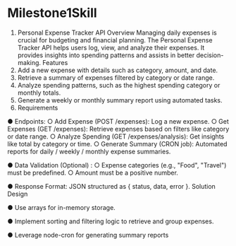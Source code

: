 # Milestone1Skill
1. Personal Expense Tracker API
Overview
Managing daily expenses is crucial for budgeting and financial planning. The Personal Expense
Tracker API helps users log, view, and analyze their expenses. It provides insights into spending
patterns and assists in better decision-making.
Features
1. Add a new expense with details such as category, amount, and date.
2. Retrieve a summary of expenses filtered by category or date range.
3. Analyze spending patterns, such as the highest spending category or monthly totals.
4. Generate a weekly or monthly summary report using automated tasks.
5. Requirements

● Endpoints:
○ Add Expense (POST /expenses): Log a new expense.
○ Get Expenses (GET /expenses): Retrieve expenses based on filters like category
or date range.
○ Analyze Spending (GET /expenses/analysis): Get insights like total by
category or time.
○ Generate Summary (CRON job): Automated reports for daily / weekly / monthly
expense summaries.

● Data Validation (Optional) :
○ Expense categories (e.g., "Food", "Travel") must be predefined.
○ Amount must be a positive number.

● Response Format: JSON structured as { status, data, error }.
Solution Design

● Use arrays for in-memory storage.

● Implement sorting and filtering logic to retrieve and group expenses.

● Leverage node-cron for generating summary reports
